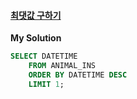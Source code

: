 #### [최댓값 구하기](https://programmers.co.kr/learn/courses/30/lessons/59415)

**My Solution**
```sql
SELECT DATETIME
    FROM ANIMAL_INS
    ORDER BY DATETIME DESC
    LIMIT 1;
```